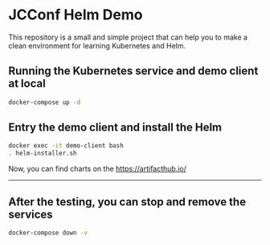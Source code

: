 # JCConf Helm Demo

This repository is a small and simple project that can help you to make a clean environment for learning Kubernetes and Helm.

## Running the Kubernetes service and demo client at local

```bash
docker-compose up -d
```

## Entry the demo client and install the Helm

```bash
docker exec -it demo-client bash
. helm-installer.sh
```

Now, you can find charts on the https://artifacthub.io/

---

## After the testing, you can stop and remove the services

```bash
docker-compose down -v
```

